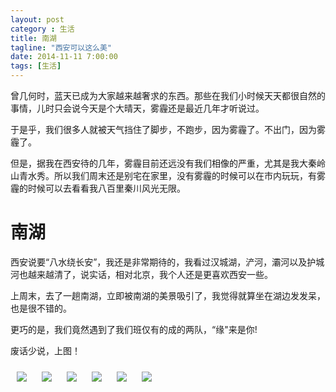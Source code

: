 ```yaml
---
layout: post
category : 生活
title: 南湖
tagline: "西安可以这么美"
date: 2014-11-11 7:00:00
tags: [生活]
---
```


曾几何时，蓝天已成为大家越来越奢求的东西。那些在我们小时候天天都很自然的事情，儿时只会说今天是个大晴天，雾霾还是最近几年才听说过。

于是乎，我们很多人就被天气挡住了脚步，不跑步，因为雾霾了。不出门，因为雾霾了。

但是，据我在西安待的几年，雾霾目前还远没有我们相像的严重，尤其是我大秦岭山青水秀。所以我们周末还是别宅在家里，没有雾霾的时候可以在市内玩玩，有雾霾的时候可以去看看我八百里秦川风光无限。


# 南湖

西安说要“八水绕长安”，我还是非常期待的，我看过汉城湖，浐河，灞河以及护城河也越来越清了，说实话，相对北京，我个人还是更喜欢西安一些。

上周末，去了一趟南湖，立即被南湖的美景吸引了，我觉得就算坐在湖边发发呆，也是很不错的。

更巧的是，我们竟然遇到了我们班仅有的成的两队，“缘"来是你!

废话少说，上图！

<img style="margin:10px;" class="img-responsive img-rounded" src="https://cdn.jsdelivr.net/gh/wangdeshui/blogpics@master/nanhu/1.jpg"/>
<img style="margin:10px;" class="img-responsive img-rounded" src="https://cdn.jsdelivr.net/gh/wangdeshui/blogpics@master/nanhu/2.jpg"/>
<img style="margin:10px;" class="img-responsive img-rounded" src="https://cdn.jsdelivr.net/gh/wangdeshui/blogpics@master/nanhu/3.jpg"/>
<img style="margin:10px;" class="img-responsive img-rounded" src="https://cdn.jsdelivr.net/gh/wangdeshui/blogpics@master/nanhu/5.jpg"/>
<img style="margin:10px;" class="img-responsive img-rounded" src="https://cdn.jsdelivr.net/gh/wangdeshui/blogpics@master/nanhu/6.jpg"/>
<img style="margin:10px;" class="img-responsive img-rounded" src="https://cdn.jsdelivr.net/gh/wangdeshui/blogpics@master/nanhu/9.jpg"/>



